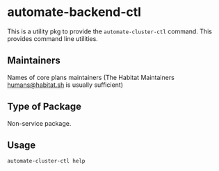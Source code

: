 # automate-backend-ctl

This is a utility pkg to provide the `automate-cluster-ctl` command. This provides command line utilities.

## Maintainers

Names of core plans maintainers (The Habitat Maintainers humans@habitat.sh is usually sufficient)

## Type of Package

Non-service package.

## Usage

`automate-cluster-ctl help`
